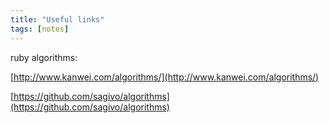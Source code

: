 ```yaml
---
title: "Useful links"
tags: [notes]
---
```


ruby algorithms:

[http://www.kanwei.com/algorithms/](http://www.kanwei.com/algorithms/)

[https://github.com/sagivo/algorithms](https://github.com/sagivo/algorithms)

